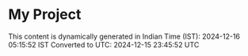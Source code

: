 # My Project

This content is dynamically generated in Indian Time (IST): 2024-12-16 05:15:52 IST
Converted to UTC: 2024-12-15 23:45:52 UTC
